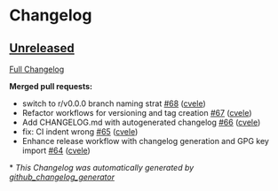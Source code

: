 # Changelog

## [Unreleased](https://github.com/cvele/playnite_web_mqtt/tree/HEAD)

[Full Changelog](https://github.com/cvele/playnite_web_mqtt/compare/v0.0.2...HEAD)

**Merged pull requests:**

- switch to r/v0.0.0 branch naming strat [\#68](https://github.com/cvele/playnite_web_mqtt/pull/68) ([cvele](https://github.com/cvele))
- Refactor workflows for versioning and tag creation [\#67](https://github.com/cvele/playnite_web_mqtt/pull/67) ([cvele](https://github.com/cvele))
- Add CHANGELOG.md with autogenerated changelog [\#66](https://github.com/cvele/playnite_web_mqtt/pull/66) ([cvele](https://github.com/cvele))
- fix: CI indent wrong [\#65](https://github.com/cvele/playnite_web_mqtt/pull/65) ([cvele](https://github.com/cvele))
- Enhance release workflow with changelog generation and GPG key import [\#64](https://github.com/cvele/playnite_web_mqtt/pull/64) ([cvele](https://github.com/cvele))



\* *This Changelog was automatically generated by [github_changelog_generator](https://github.com/github-changelog-generator/github-changelog-generator)*
